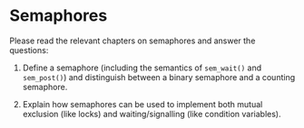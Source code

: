 # Semaphores

Please read the relevant chapters on semaphores and answer the questions:

1. Define a semaphore (including the semantics of `sem_wait()` and `sem_post()`) and distinguish between a binary semaphore and a counting semaphore.

2. Explain how semaphores can be used to implement both mutual exclusion (like locks) and waiting/signalling (like condition variables).